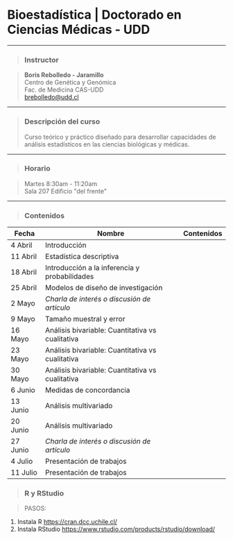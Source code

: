 # Bioestadística | Doctorado en Ciencias Médicas - UDD


-----

> ### Instructor  

> **Boris Rebolledo - Jaramillo**   
Centro de Genética y Genómica  
Fac. de Medicina CAS-UDD  
[brebolledo@udd.cl](mailto:brebolledo@udd.cl?Subject=Bioestadistica) 

----

> ### Descripción del curso
> Curso teórico y práctico diseñado para desarrollar capacidades de análisis estadísticos en las ciencias biológicas y médicas.

----

> ### Horario

> Martes 8:30am - 11:20am  
Sala 207 Edificio "del frente"

----

> ### Contenidos


Fecha | Nombre | Contenidos
------|--------|-----------
4 Abril|Introducción|
11 Abril|Estadística descriptiva|
18 Abril|Introducción a la inferencia y probabilidades|
25 Abril| Modelos de diseño de investigación|
2 Mayo| *Charla de interés o discusión de artículo*|
9 Mayo| Tamaño muestral y error|
16 Mayo|Análisis bivariable: Cuantitativa vs cualitativa| 
23 Mayo|Análisis bivariable: Cuantitativa vs cualitativa| 
30 Mayo|Análisis bivariable: Cuantitativa vs cualitativa|
6 Junio|Medidas de concordancia|
13 Junio|Análisis multivariado|
20 Junio|Análisis multivariado|
27 Junio|*Charla de interés o discusión de artículo*|
4 Julio|Presentación de trabajos|
11 Julio|Presentación de trabajos|

> ### R y RStudio

> PASOS:
1. Instala R
https://cran.dcc.uchile.cl/
2. Instala RStudio
https://www.rstudio.com/products/rstudio/download/
